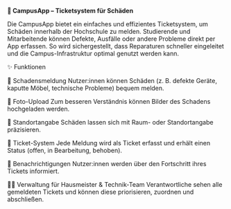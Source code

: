
**📲 CampusApp – Ticketsystem für Schäden**

Die CampusApp bietet ein einfaches und effizientes Ticketsystem, um Schäden innerhalb der Hochschule zu melden.
Studierende und Mitarbeitende können Defekte, Ausfälle oder andere Probleme direkt per App erfassen.
So wird sichergestellt, dass Reparaturen schneller eingeleitet und die Campus-Infrastruktur optimal genutzt werden kann.

✨ Funktionen

📝 Schadensmeldung
Nutzer:innen können Schäden (z. B. defekte Geräte, kaputte Möbel, technische Probleme) bequem melden.

📸 Foto-Upload
Zum besseren Verständnis können Bilder des Schadens hochgeladen werden.

📍 Standortangabe
Schäden lassen sich mit Raum- oder Standortangabe präzisieren.

🎫 Ticket-System
Jede Meldung wird als Ticket erfasst und erhält einen Status (offen, in Bearbeitung, behoben).

🔔 Benachrichtigungen
Nutzer:innen werden über den Fortschritt ihres Tickets informiert.

👩‍🔧 Verwaltung für Hausmeister & Technik-Team
Verantwortliche sehen alle gemeldeten Tickets und können diese priorisieren, zuordnen und abschließen.
